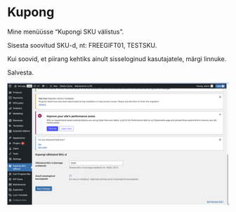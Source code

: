 # Kupong

Mine menüüsse “Kupongi SKU välistus”.



Sisesta soovitud SKU-d, nt: FREEGIFT01, TESTSKU.

Kui soovid, et piirang kehtiks ainult sisseloginud kasutajatele, märgi linnuke.

Salvesta.

![Plugin UI](pix/pic1.png)
